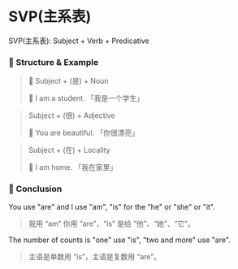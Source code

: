 # SVP(主系表)

SVP(主系表): Subject + Verb + Predicative

### 🚩 Structure & Example

> 🎈 Subject + (是) + Noun
>
> 🌰 I am a student. 「我是一个学生」

> Subject + (很) + Adjective
>
> 🌰 You are beautiful. 「你很漂亮」

> Subject + (在) + Locality
>
> 🌰 I am home. 「我在家里」

### 🚩 Conclusion

You use "are" and I use "am", "is" for the "he" or "she" or "it".

> 我用 “am” 你用 “are”，“is” 是给 “他”、“她”、“它”。

The number of counts is "one" use "is", "two and more" use "are".

> 主语是单数用 “is”，主语是复数用 “are”。
